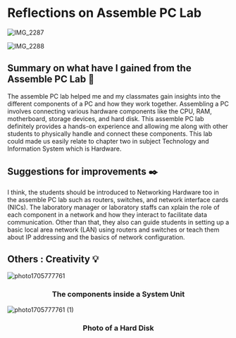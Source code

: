 # Reflections on Assemble PC Lab

![IMG_2287](https://github.com/abidmyra/abidmyra/assets/148435590/ea135ea4-f27a-4173-ad3d-9850903a8eb8)

![IMG_2288](https://github.com/abidmyra/abidmyra/assets/148435590/de4ef07a-42a6-4af8-b676-3dc586dafb37)

## Summary on what have I gained from the Assemble PC Lab 📜

The assemble PC lab helped me and my classmates gain insights into the different components of a PC and how they work together.
Assembling a PC involves connecting various hardware components like the CPU, RAM, motherboard, storage devices, and hard disk.
This assemble PC lab definitely provides a hands-on experience and allowing me along with other students to physically handle and 
connect these components. This lab could made us easily relate to chapter two in subject Technology and Information System which is Hardware.

## Suggestions for improvements ✒️

I think, the students should be introduced to Networking Hardware too in the assemble PC lab such as routers, switches, and network interface cards (NICs).
The laboratory manager or laboratory staffs can xplain the role of each component in a network and how they interact to facilitate data communication.
Other than that, they also can guide students in setting up a basic local area network (LAN) using routers and switches or teach them about IP addressing
and the basics of network configuration.

## Others : Creativity 💡


![photo1705777761](https://github.com/abidmyra/abidmyra/assets/148435590/b992e2e6-a4cd-401d-b9e4-fc9f8e6308b3)
<h3 align = "center">  The components inside a System Unit </h3>


![photo1705777761 (1)](https://github.com/abidmyra/abidmyra/assets/148435590/e76ea425-0b19-42d7-81cc-326d3b78f5fe)
<h3 align = "center">  Photo of a Hard Disk </h3>
